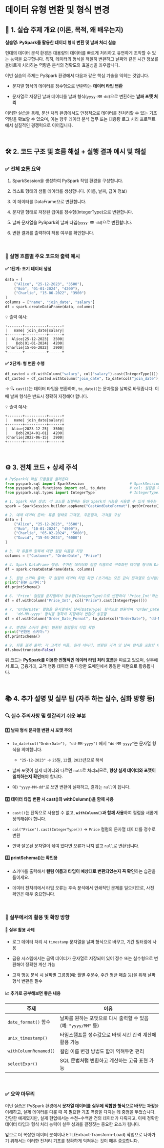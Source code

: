 # 데이터 유형 변환 및 형식 변경

📘 1. 실습 주제 개요 (이론, 목적, 왜 배우는지)
-------------------------------

**실습명: PySpark를 활용한 데이터 형식 변환 및 날짜 처리 실습**

현대의 데이터 분석 환경은 대용량의 데이터를 빠르게 처리하고 유연하게 조작할 수 있는 능력을 요구합니다. 특히, 데이터의 형식을 적절히 변환하고 날짜와 같은 시간 정보를 올바르게 처리하는 역량은 분석의 정확도와 효율성을 좌우합니다.

이번 실습의 주제는 PySpark 환경에서 다음과 같은 핵심 기술을 익히는 것입니다.

*   문자열 형식의 데이터를 정수형으로 변환하는 **데이터 타입 변환**
    
*   문자열로 저장된 날짜 데이터를 날짜 형식(`yyyy-MM-dd`)으로 변환하는 **날짜 포맷 처리**
    

이러한 실습을 통해, 분산 처리 환경에서도 안정적으로 데이터를 전처리할 수 있는 기초 역량을 확보할 수 있으며, 이는 향후 데이터 분석 업무 또는 대용량 로그 처리 프로젝트에서 실질적인 경쟁력으로 이어집니다.

<br>

🛠️ 2. 코드 구조 및 흐름 해설 + 실행 결과 예시 및 해설
------------------------------------

### ✅ 전체 흐름 요약

1.  SparkSession을 생성하여 PySpark 작업 환경을 구성합니다.
    
2.  리스트 형태의 샘플 데이터를 생성합니다. (이름, 날짜, 급여 정보)
    
3.  이 데이터를 DataFrame으로 변환합니다.
    
4.  문자열 형태로 저장된 급여를 정수형(IntegerType)으로 변환합니다.
    
5.  날짜 문자열을 PySpark의 날짜 타입(`yyyy-MM-dd`)으로 변환합니다.
    
6.  변환 결과를 출력하여 적용 여부를 확인합니다.
    

<br>

### 📌 실행 흐름별 주요 코드와 출력 예시

#### ✅ 1단계: 초기 데이터 생성

```python
data = [
    ("Alice", "25-12-2023", "3500"),
    ("Bob", "01-01-2024", "4200"),
    ("Charlie", "15-06-2022", "3900")
]
columns = ["name", "join_date", "salary"]
df = spark.createDataFrame(data, columns)
```

💡 출력 예시:

```
+-------+----------+------+
|   name| join_date|salary|
+-------+----------+------+
|  Alice|25-12-2023|  3500|
|    Bob|01-01-2024|  4200|
|Charlie|15-06-2022|  3900|
+-------+----------+------+
```

#### ✅ 2단계: 형 변환 수행

```python
df_casted = df.withColumn("salary", col("salary").cast(IntegerType()))
df_casted = df_casted.withColumn("join_date", to_date(col("join_date"), "dd-MM-yyyy"))
```

-> 🔍 `cast()`는 데이터 타입을 변환하며, `to_date()`는 문자열을 날짜로 바꿔줍니다. 이때 날짜 형식은 반드시 정확히 지정해야 합니다.

💡 출력 예시:

```
+-------+----------+------+
|   name| join_date|salary|
+-------+----------+------+
|  Alice|2023-12-25|  3500|
|    Bob|2024-01-01|  4200|
|Charlie|2022-06-15|  3900|
+-------+----------+------+
```

<br>

⚙️ 3. 전체 코드 + 상세 주석
-------------------

```python
# PySpark의 핵심 모듈들을 불러온다
from pyspark.sql import SparkSession                     # SparkSession: PySpark의 진입점
from pyspark.sql.functions import col, to_date           # col: 컬럼을 다룰 때 사용, to_date: 문자열을 날짜로 변환하는 함수
from pyspark.sql.types import IntegerType                # IntegerType: 정수형 데이터 타입 지정

# 1. Spark 세션 생성: 이 코드를 실행하는 동안 Spark의 기능을 사용할 수 있게 해주는 기본 환경 설정
spark = SparkSession.builder.appName("CastAndDateFormat").getOrCreate()

# 2. 예제 데이터 준비: 튜플 형태로 고객명, 주문일자, 가격을 구성
data = [
    ("Alice", "25-12-2023", "3500"),
    ("Bob", "10-01-2024", "4500"),
    ("Charlie", "05-02-2024", "5000"),
    ("David", "15-03-2024", "6000")
]

# 3. 각 튜플의 항목에 대한 컬럼 이름을 지정
columns = ["Customer", "OrderDate", "Price"]

# 4. Spark DataFrame 생성: 주어진 데이터와 컬럼 이름으로 구조화된 테이블 형식의 DataFrame 생성
df = spark.createDataFrame(data, columns)

# 5. 원본 스키마 출력: 각 컬럼의 데이터 타입 확인 (초기에는 모든 값이 문자열로 인식됨)
print("원본 스키마:")
df.printSchema()

# 6. 'Price' 컬럼을 문자열에서 정수형(IntegerType)으로 변환하여 'Price_Int'라는 새로운 컬럼으로 추가
df = df.withColumn("Price_Int", col("Price").cast(IntegerType()))

# 7. 'OrderDate' 컬럼을 문자열에서 날짜(DateType) 형식으로 변환하여 'Order_Date_Format' 컬럼으로 추가
#    'dd-MM-yyyy' 형식을 정확히 지정해야 변환이 성공함
df = df.withColumn("Order_Date_Format", to_date(col("OrderDate"), "dd-MM-yyyy"))

# 8. 변경된 스키마 출력: 변환된 컬럼들의 타입 확인
print("변환된 스키마:")
df.printSchema()

# 9. 최종 결과 출력: 각 고객의 이름, 원래 데이터, 변환된 가격 및 날짜 형식을 포함한 테이블 출력
df.show(truncate=False)
```

위 코드는 **PySpark를 이용한 전형적인 데이터 타입 처리 흐름**을 따르고 있으며, 실무에서 로그, 금융거래, 고객 행동 데이터 등 다양한 도메인에서 동일한 패턴으로 활용됩니다.

<br>

📚 4. 추가 설명 및 실무 팁 (자주 하는 실수, 심화 방향 등)
--------------------------------------

### 🔍 실수 주의사항 및 헷갈리기 쉬운 부분

#### 1️⃣ **날짜 형식 문자열 변환 시 포맷 주의**

*   `to_date(col("OrderDate"), "dd-MM-yyyy")` 에서 `"dd-MM-yyyy"`는 문자열 형식을 의미합니다.
    
    *   `"25-12-2023"` → `25`일, `12`월, `2023`년으로 해석
        
*   날짜 포맷이 실제 데이터와 다르면 `null`로 처리되므로, **항상 실제 데이터와 포맷이 일치하는지 확인**해야 합니다.
    
*   예) `"yyyy-MM-dd"`로 쓰면 변환이 실패하고, 결과는 `null`이 됩니다.
    

#### 2️⃣ **데이터 타입 변환 시 cast()와 withColumn()을 함께 사용**

*   `cast()`는 단독으로 사용할 수 없고, **`withColumn()`과 함께 사용**하여 컬럼을 새롭게 정의해줘야 합니다.
    
*   `col("Price").cast(IntegerType())` → `Price` 컬럼의 문자열 데이터를 정수로 변환
    
*   만약 잘못된 문자열이 섞여 있다면 오류가 나지 않고 `null`로 변환됩니다.
    

#### 3️⃣ **printSchema()는 확인용**

*   스키마를 출력해서 **컬럼 이름과 타입이 예상대로 변환되었는지 꼭 확인**하는 습관을 들이세요.
    
*   데이터 전처리에서 타입 오류는 후속 분석에서 연쇄적인 문제를 일으키므로, 사전 확인은 매우 중요합니다.
    

<br>

### 🚀 실무에서의 활용 및 확장 방향

#### 💼 실무 활용 사례

*   로그 데이터 처리 시 `timestamp` 문자열을 날짜 형식으로 바꾸고, 기간 필터링에 사용
    
*   금융 시스템에서는 금액 데이터가 문자열로 저장되어 있어 정수 또는 실수형으로 변환해야 정확한 계산 가능
    
*   고객 행동 분석 시 날짜별 그룹핑(예: 월별 주문수, 주간 평균 매출 등)을 위해 날짜 형식 변환은 필수
    

#### 📈 추가로 공부해보면 좋은 내용

| 주제                  | 이유                                                            |
| --------------------- | --------------------------------------------------------------- |
| `date_format()` 함수  | 날짜를 원하는 포맷으로 다시 출력할 수 있음 (예: `"yyyy/MM"` 등) |
| `unix_timestamp()`    | 타임스탬프를 정수값으로 바꿔 시간 간격 계산에 활용 가능         |
| `withColumnRenamed()` | 컬럼 이름 변경 방법도 함께 익혀두면 편리                        |
| `selectExpr()`        | SQL 문법처럼 변환하고 계산하는 고급 표현 가능                   |

<br>

### ✅ 요약 마무리

이번 실습은 PySpark 환경에서 **문자열 데이터를 실무에 적합한 형식으로 바꾸는 과정**을 이해하고, 실제 데이터를 다룰 때 꼭 필요한 기초 역량을 다지는 데 중점을 두었습니다. 간단한 예제였지만, 실제 현업에서는 수천~수백만 건의 데이터가 다뤄지고, 이때 정확한 데이터 타입과 형식 처리 능력이 실무 성과를 결정짓는 중요한 요소가 됩니다.

앞으로 더 복잡한 데이터 분석이나 ETL(Extract-Transform-Load) 작업으로 나아가기 위해서는 이러한 전처리 기초를 정확하게 익혀두는 것이 매우 중요합니다.
